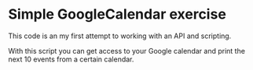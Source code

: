 # Simple GoogleCalendar exercise

This code is an my first attempt to working with an API and scripting.

With this script you can get access to your Google calendar and print the next 10 events from a certain calendar.
